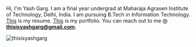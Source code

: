 Hi, I'm Yash Garg. I am a final year undergrad at Maharaja Agrasen Institute of Technology, Delhi, India. I am pursuing B.Tech in Information Technology. [This](https://drive.google.com/file/d/1HcILm53O4BR7HoOG_6MNxu8G_L8bEm2q/view?usp=sharing) is my resume. [This](https://thisisyashgarg.netlify.app/) is my portfolio. You can reach out to me @ **thisisyashgarg@gmail.com**.
<p><img align="center" src="https://github-readme-streak-stats.herokuapp.com/?user=thisisyashgarg&" alt="thisisyashgarg" /></p>
